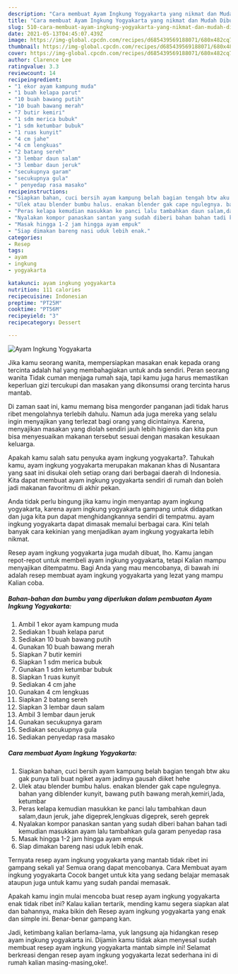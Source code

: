 ```yaml
---
description: "Cara membuat Ayam Ingkung Yogyakarta yang nikmat dan Mudah Dibuat"
title: "Cara membuat Ayam Ingkung Yogyakarta yang nikmat dan Mudah Dibuat"
slug: 510-cara-membuat-ayam-ingkung-yogyakarta-yang-nikmat-dan-mudah-dibuat
date: 2021-05-13T04:45:07.439Z
image: https://img-global.cpcdn.com/recipes/d685439569188071/680x482cq70/ayam-ingkung-yogyakarta-foto-resep-utama.jpg
thumbnail: https://img-global.cpcdn.com/recipes/d685439569188071/680x482cq70/ayam-ingkung-yogyakarta-foto-resep-utama.jpg
cover: https://img-global.cpcdn.com/recipes/d685439569188071/680x482cq70/ayam-ingkung-yogyakarta-foto-resep-utama.jpg
author: Clarence Lee
ratingvalue: 3.3
reviewcount: 14
recipeingredient:
- "1 ekor ayam kampung muda"
- "1 buah kelapa parut"
- "10 buah bawang putih"
- "10 buah bawang merah"
- "7 butir kemiri"
- "1 sdm merica bubuk"
- "1 sdm ketumbar bubuk"
- "1 ruas kunyit"
- "4 cm jahe"
- "4 cm lengkuas"
- "2 batang sereh"
- "3 lembar daun salam"
- "3 lembar daun jeruk"
- "secukupnya garam"
- "secukupnya gula"
- " penyedap rasa masako"
recipeinstructions:
- "Siapkan bahan, cuci bersih ayam kampung belah bagian tengah btw aku gak punya tali buat ngiket ayam jadinya gausah diiket hehe"
- "Ulek atau blender bumbu halus. enakan blender gak cape ngulegnya. bahan yang diblender kunyit, bawang putih bawang merah,kemiri,lada, ketumbar"
- "Peras kelapa kemudian masukkan ke panci lalu tambahkan daun salam,daun jeruk, jahe digeprek,lengkuas digeprek, sereh geprek"
- "Nyalakan kompor panaskan santan yang sudah diberi bahan bahan tadi kemudian masukkan ayam lalu tambahkan gula garam penyedap rasa"
- "Masak hingga 1-2 jam hingga ayam empuk"
- "Siap dimakan bareng nasi uduk lebih enak."
categories:
- Resep
tags:
- ayam
- ingkung
- yogyakarta

katakunci: ayam ingkung yogyakarta 
nutrition: 111 calories
recipecuisine: Indonesian
preptime: "PT25M"
cooktime: "PT56M"
recipeyield: "3"
recipecategory: Dessert

---
```



![Ayam Ingkung Yogyakarta](https://img-global.cpcdn.com/recipes/d685439569188071/680x482cq70/ayam-ingkung-yogyakarta-foto-resep-utama.jpg)

Jika kamu seorang wanita, mempersiapkan masakan enak kepada orang tercinta adalah hal yang membahagiakan untuk anda sendiri. Peran seorang  wanita Tidak cuman menjaga rumah saja, tapi kamu juga harus memastikan keperluan gizi tercukupi dan masakan yang dikonsumsi orang tercinta harus mantab.

Di zaman  saat ini, kamu memang bisa mengorder panganan jadi tidak harus ribet mengolahnya terlebih dahulu. Namun ada juga mereka yang selalu ingin menyajikan yang terlezat bagi orang yang dicintainya. Karena, menyajikan masakan yang diolah sendiri jauh lebih higienis dan kita pun bisa menyesuaikan makanan tersebut sesuai dengan masakan kesukaan keluarga. 



Apakah kamu salah satu penyuka ayam ingkung yogyakarta?. Tahukah kamu, ayam ingkung yogyakarta merupakan makanan khas di Nusantara yang saat ini disukai oleh setiap orang dari berbagai daerah di Indonesia. Kita dapat membuat ayam ingkung yogyakarta sendiri di rumah dan boleh jadi makanan favoritmu di akhir pekan.

Anda tidak perlu bingung jika kamu ingin menyantap ayam ingkung yogyakarta, karena ayam ingkung yogyakarta gampang untuk didapatkan dan juga kita pun dapat menghidangkannya sendiri di tempatmu. ayam ingkung yogyakarta dapat dimasak memalui berbagai cara. Kini telah banyak cara kekinian yang menjadikan ayam ingkung yogyakarta lebih nikmat.

Resep ayam ingkung yogyakarta juga mudah dibuat, lho. Kamu jangan repot-repot untuk membeli ayam ingkung yogyakarta, tetapi Kalian mampu menyajikan ditempatmu. Bagi Anda yang mau mencobanya, di bawah ini adalah resep membuat ayam ingkung yogyakarta yang lezat yang mampu Kalian coba.

<!--inarticleads1-->

##### Bahan-bahan dan bumbu yang diperlukan dalam pembuatan Ayam Ingkung Yogyakarta:

1. Ambil 1 ekor ayam kampung muda
1. Sediakan 1 buah kelapa parut
1. Sediakan 10 buah bawang putih
1. Gunakan 10 buah bawang merah
1. Siapkan 7 butir kemiri
1. Siapkan 1 sdm merica bubuk
1. Gunakan 1 sdm ketumbar bubuk
1. Siapkan 1 ruas kunyit
1. Sediakan 4 cm jahe
1. Gunakan 4 cm lengkuas
1. Siapkan 2 batang sereh
1. Siapkan 3 lembar daun salam
1. Ambil 3 lembar daun jeruk
1. Gunakan secukupnya garam
1. Sediakan secukupnya gula
1. Sediakan  penyedap rasa masako




<!--inarticleads2-->

##### Cara membuat Ayam Ingkung Yogyakarta:

1. Siapkan bahan, cuci bersih ayam kampung belah bagian tengah btw aku gak punya tali buat ngiket ayam jadinya gausah diiket hehe
1. Ulek atau blender bumbu halus. enakan blender gak cape ngulegnya. bahan yang diblender kunyit, bawang putih bawang merah,kemiri,lada, ketumbar
1. Peras kelapa kemudian masukkan ke panci lalu tambahkan daun salam,daun jeruk, jahe digeprek,lengkuas digeprek, sereh geprek
1. Nyalakan kompor panaskan santan yang sudah diberi bahan bahan tadi kemudian masukkan ayam lalu tambahkan gula garam penyedap rasa
1. Masak hingga 1-2 jam hingga ayam empuk
1. Siap dimakan bareng nasi uduk lebih enak.




Ternyata resep ayam ingkung yogyakarta yang mantab tidak ribet ini gampang sekali ya! Semua orang dapat mencobanya. Cara Membuat ayam ingkung yogyakarta Cocok banget untuk kita yang sedang belajar memasak ataupun juga untuk kamu yang sudah pandai memasak.

Apakah kamu ingin mulai mencoba buat resep ayam ingkung yogyakarta enak tidak ribet ini? Kalau kalian tertarik, mending kamu segera siapkan alat dan bahannya, maka bikin deh Resep ayam ingkung yogyakarta yang enak dan simple ini. Benar-benar gampang kan. 

Jadi, ketimbang kalian berlama-lama, yuk langsung aja hidangkan resep ayam ingkung yogyakarta ini. Dijamin kamu tiidak akan menyesal sudah membuat resep ayam ingkung yogyakarta mantab simple ini! Selamat berkreasi dengan resep ayam ingkung yogyakarta lezat sederhana ini di rumah kalian masing-masing,oke!.

